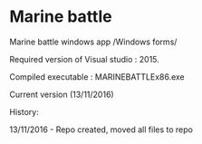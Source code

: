 # Marine battle #

Marine battle windows app /Windows forms/

Required version of Visual studio : 2015.

Compiled executable : MARINEBATTLEx86.exe

Current version (13/11/2016)

History:

13/11/2016 - Repo created, moved all files to repo
